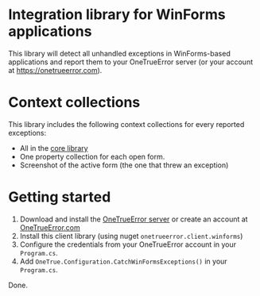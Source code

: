 Integration library for WinForms applications
==========================

This library will detect all unhandled exceptions in WinForms-based applications and report them to your OneTrueError server (or your account at https://onetrueerror.com).

# Context collections

This library includes the following context collections for every reported exceptions:

* All in the [core library](https://github.com/onetrueerror/onetrueerror.client)
* One property collection for each open form.
* Screenshot of the active form (the one that threw an exception)

# Getting started

1. Download and install the [OneTrueError server](https://github.com/onetrueerror/onetrueerror.server) or create an account at [OneTrueError.com](https://onetrueerror.com)
2. Install this client library (using nuget `onetrueerror.client.winforms`)
3. Configure the credentials from your OneTrueError account in your `Program.cs`.
4. Add `OneTrue.Configuration.CatchWinFormsExceptions()` in your `Program.cs`.

Done.
